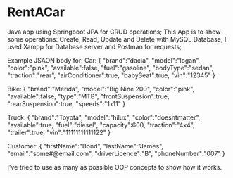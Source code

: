 # RentACar
Java app using Springboot JPA for CRUD operations; 
This App is to show some operations: Create, Read, Update and Delete with MySQL Database; 
I used Xampp for Database server and Postman for requests; 

Example JSAON body for:
Car:
{
    "brand":"dacia",
    "model":"logan",
    "color":"pink",
    "available":false,
    "fuel":"gasoline",
    "bodyType":"sedan",
    "traction":"rear",
    "airConditioner":true,
    "babySeat":true,
    "vin":"12345"
}

Bike:
{
    "brand":"Merida",
    "model":"Big Nine 200",
    "color":"pink",
    "available":false,
    "type":"MTB",
    "frontSuspension":true,
    "rearSuspension":true,
    "speeds":"1x11"
}

Truck:
{
    "brand":"Toyota",
    "model":"hilux",
    "color":"doesntmatter",
    "available":true,
    "fuel":"diesel",
    "capacity":600,
    "traction":"4x4",
    "trailer":true,
    "vin":"11111111111122"
}

Customer:
{
    "firstName":"Bond",
    "lastName":"James",
    "email":"some#@email.com",
    "driverLicence":"B",
    "phoneNumber":"007"
}

I've tried to use as many as possible OOP concepts to show how it works.
